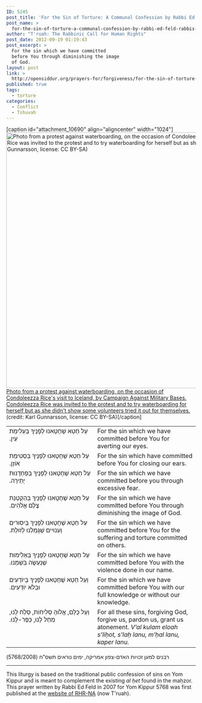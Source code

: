 ```yaml
---
ID: 5245
post_title: 'For the Sin of Torture: A Communal Confession by Rabbi Ed Feld'
post_name: >
  for-the-sin-of-torture-a-communal-confession-by-rabbi-ed-feld-rabbis-for-human-rights-n-america
author: "T'ruah: The Rabbinic Call for Human Rights"
post_date: 2012-09-19 01:19:43
post_excerpt: >
  For the sin which we have committed
  before You through diminishing the image
  of God.
layout: post
link: >
  http://opensiddur.org/prayers-for/forgiveness/for-the-sin-of-torture-a-communal-confession-by-rabbi-ed-feld-rabbis-for-human-rights-n-america/
published: true
tags:
  - torture
categories:
  - Conflict
  - Tshuvah
---
```

[caption id="attachment_10690" align="aligncenter" width="1024"]<a href="http://opensiddur.org/wp-content/uploads/2012/09/Waterboarding.jpg"><img src="http://opensiddur.org/wp-content/uploads/2012/09/Waterboarding.jpg" alt="Photo from a protest against waterboarding, on the occasion of Condoleezza Rice&#039;s visit to Iceland, by Campaign Against Military Bases. Condoleezza Rice was invited to the protest and to try waterboarding for herself but as she didn&#039;t show some volunteers tried it out for themselves. (credit: Karl Gunnarsson, license: CC BY-SA)" width="1024" height="681" class="size-full wp-image-10690" /></a> <a href="https://commons.wikimedia.org/wiki/File:Waterboarding.jpg">Photo from a protest against waterboarding, on the occasion of Condoleezza Rice's visit to Iceland, by Campaign Against Military Bases. Condoleezza Rice was invited to the protest and to try waterboarding for herself but as she didn't show some volunteers tried it out for themselves.</a> (credit: Karl Gunnarsson, license: CC BY-SA)[/caption]

<table style="margin-left: auto;margin-right: auto;">
<tbody>
<tr>
<td style="vertical-align:top;" width="46%">
<div class="liturgy"><span lang="he">
עַל חֵטְא שֶׁחָטָאנוּ לְפָנֶיךָ בְּעַלִימַת עַיִן.‏
</span></div></td>
 
<td style="vertical-align:top;" width="53%"><div class="english">
For the sin which we have committed before You for averting our eyes.
	</div></td></tr>
<tr><td style="vertical-align:top;" width="46%"><div class="liturgy"><span lang="he">
עַל חֵטְא שֶׁחָטָאנוּ לְפָנֶיךָ בְּסְטִימַת אוֹזֶן.‏
</span></div></td>
 
<td style="vertical-align:top;" width="53%"><div class="english">
For the sin which have committed before You for closing our ears.
	</div></td></tr>
<tr><td style="vertical-align:top;" width="46%"><div class="liturgy"><span lang="he">
עַל חֵטְא שֶׁחָטָאנוּ לְפָנֶיךָ בְּפַּחְדָנוּת יְתֵירָה.‏
</span></div></td>
 
<td style="vertical-align:top;" width="53%"><div class="english">
For the sin which we have committed before you through excessive fear.
	</div></td></tr>
<tr><td style="vertical-align:top;" width="46%"><div class="liturgy"><span lang="he">
עַל חֵטְא שֶׁחָטָֽאנוּ לְפָנֶיךָ בְּהַקְטָנַת צֶלֶם אֱלֹהִים.‏
</span></div></td>
 
<td style="vertical-align:top;" width="53%"><div class="english">
For the sin which we have committed before You through diminishing the image of God.
	</div></td></tr>
<tr><td style="vertical-align:top;" width="46%"><div class="liturgy"><span lang="he">
עַל חֵטְא שֶׁחָטָאנוּ לְפָנֶיךָ בְּיִסוּרים וְעִנוּיִים שֶׁגָמַלְנוּ לַזוּלַת.‏
</span></div></td>
 
<td style="vertical-align:top;" width="53%"><div class="english">
For the sin which we have committed before You for the suffering and torture committed on others.	</div></td></tr>
<tr><td style="vertical-align:top;" width="46%"><div class="liturgy"><span lang="he">
עַל חֵטְא שֶׁחָטָאנוּ לְפָנֶיךָ בְּאַלִימוּת שֶׁנַעַשָׂה בִּשְׁמֵנוּ.‏
</span></div></td>
 
<td style="vertical-align:top;" width="53%"><div class="english">
For the sin which we have committed before You with the violence done in our name.
	</div></td></tr>
<tr><td style="vertical-align:top;" width="46%"><div class="liturgy"><span lang="he">
וְעַל חֵטְא שֶׁחָטָאנוּ לְפָנֶיךָ בְּיוֹדְעִים וּבְלֹא יוֹדְעִים.‏
</span></div></td>
 
<td style="vertical-align:top;" width="53%"><div class="english">
For the sin which we have committed before You with our full knowledge or without our knowledge.
	</div></td></tr>
<tr><td style="vertical-align:top;" width="46%"><div class="liturgy"><span lang="he">
וְעַל כֻּלָּם, אֱלוֹהַּ סְלִיחוֹת, סְלַח לָנוּ, מְחַל לָנוּ, כַּפֶּר-לָנוּ.‏
</span></div></td>
 
<td style="vertical-align:top;" width="53%"><div class="english">
For all these sins, forgiving God, forgive us, pardon us, grant us atonement.
<em>V’al kulam  eloah s’liḥot, s’laḥ lanu, m’ḥal lanu, kaper lanu.</em>
</td>
</tr>
</tbody>
</tbody></tbody></table>
       
<span lang="he">רבנים למען זכויות האדם-צפון אמריקה, ימים נוראים תשס"ח (5768/2008)‏</span>

<hr />
This liturgy is based on the traditional public confession of sins on Yom Kippur and is meant to complement the existing <em>al ḥet</em> found in the maḥzor. This prayer written by Rabbi Ed Feld in 2007 for Yom Kippur 5768 was first published at the <a href="http://www.truah.org/resources-91356/prayers.html">website of RHR-NA</a> (now T'ruah).